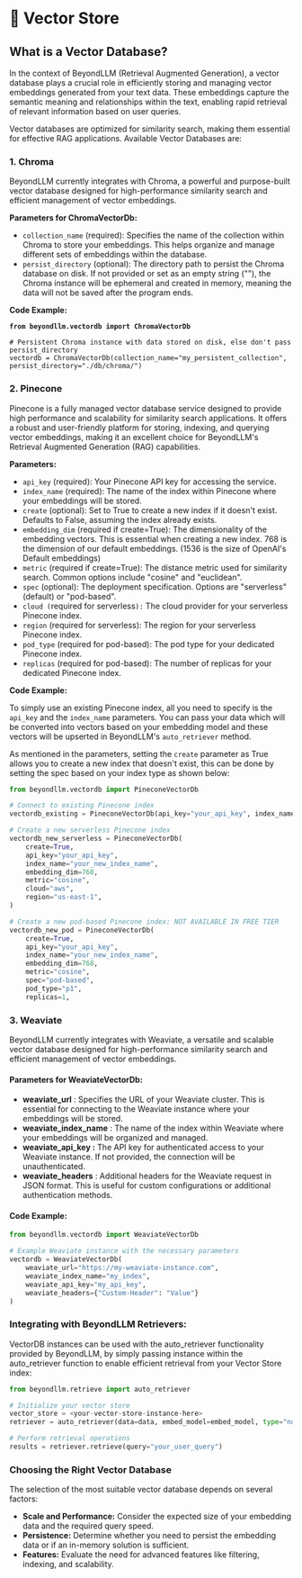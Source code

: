 # 💼 Vector Store

## **What is a Vector Database?**

In the context of BeyondLLM (Retrieval Augmented Generation), a vector database plays a crucial role in efficiently storing and managing vector embeddings generated from your text data. These embeddings capture the semantic meaning and relationships within the text, enabling rapid retrieval of relevant information based on user queries.&#x20;

Vector databases are optimized for similarity search, making them essential for effective RAG applications. Available Vector Databases are:&#x20;

### 1. Chroma

BeyondLLM currently integrates with Chroma, a powerful and purpose-built vector database designed for high-performance similarity search and efficient management of vector embeddings.

**Parameters for ChromaVectorDb:**

* `collection_name` (required): Specifies the name of the collection within Chroma to store your embeddings. This helps organize and manage different sets of embeddings within the database.
* `persist_directory` (optional): The directory path to persist the Chroma database on disk. If not provided or set as an empty string (""), the Chroma instance will be ephemeral and created in memory, meaning the data will not be saved after the program ends.

**Code Example:**

<pre class="language-python"><code class="lang-python"><strong>from beyondllm.vectordb import ChromaVectorDb
</strong>
# Persistent Chroma instance with data stored on disk, else don't pass persist_directory
vectordb = ChromaVectorDb(collection_name="my_persistent_collection", persist_directory="./db/chroma/")
</code></pre>

### 2. Pinecone

Pinecone is a fully managed vector database service designed to provide high performance and scalability for similarity search applications. It offers a robust and user-friendly platform for storing, indexing, and querying vector embeddings, making it an excellent choice for BeyondLLM's Retrieval Augmented Generation (RAG) capabilities.

**Parameters:**

* `api_key` (required): Your Pinecone API key for accessing the service.
* `index_name` (required): The name of the index within Pinecone where your embeddings will be stored.
* `create` (optional): Set to True to create a new index if it doesn't exist. Defaults to False, assuming the index already exists.
* `embedding_dim` (required if create=True): The dimensionality of the embedding vectors. This is essential when creating a new index. 768 is the dimension of our default embeddings. (1536 is the size of OpenAI's Default embeddings)
* `metric` (required if create=True): The distance metric used for similarity search. Common options include "cosine" and "euclidean".
* `spec` (optional): The deployment specification. Options are "serverless" (default) or "pod-based".
* `cloud (`required for serverless`):` The cloud provider for your serverless Pinecone index.
* `region` (required for serverless): The region for your serverless Pinecone index.
* `pod_type`  (required for pod-based): The pod type for your dedicated Pinecone index.
* `replicas` (required for pod-based): The number of replicas for your dedicated Pinecone index.

**Code Example:**

To simply use an existing Pinecone index, all you need to specify is the `api_key` and the `index_name` parameters. You can pass your data which will be converted into vectors based on your embedding model and these vectors will be upserted in BeyondLLM's `auto_retriever` method.

As mentioned in the parameters, setting the `create` parameter as True allows you to create a new index that doesn't exist, this can be done by setting the spec based on your index type as shown below:

```python
from beyondllm.vectordb import PineconeVectorDb

# Connect to existing Pinecone index
vectordb_existing = PineconeVectorDb(api_key="your_api_key", index_name="your_index_name")

# Create a new serverless Pinecone index
vectordb_new_serverless = PineconeVectorDb(
    create=True,
    api_key="your_api_key",
    index_name="your_new_index_name",
    embedding_dim=768,
    metric="cosine",
    cloud="aws",
    region="us-east-1",
)

# Create a new pod-based Pinecone index: NOT AVAILABLE IN FREE TIER
vectordb_new_pod = PineconeVectorDb(
    create=True,
    api_key="your_api_key",
    index_name="your_new_index_name",
    embedding_dim=768,
    metric="cosine",
    spec="pod-based",
    pod_type="p1",
    replicas=1,

```

### 3. Weaviate

BeyondLLM currently integrates with Weaviate, a versatile and scalable vector database designed for high-performance similarity search and efficient management of vector embeddings.

#### Parameters for WeaviateVectorDb:

* **weaviate\_url** : Specifies the URL of your Weaviate cluster. This is essential for connecting to the Weaviate instance where your embeddings will be stored.
* **weaviate\_index\_name** : The name of the index within Weaviate where your embeddings will be organized and managed.
* **weaviate\_api\_key :** The API key for authenticated access to your Weaviate instance. If not provided, the connection will be unauthenticated.
* **weaviate\_headers** : Additional headers for the Weaviate request in JSON format. This is useful for custom configurations or additional authentication methods.

#### Code Example:

```python
from beyondllm.vectordb import WeaviateVectorDb

# Example Weaviate instance with the necessary parameters
vectordb = WeaviateVectorDb(
    weaviate_url="https://my-weaviate-instance.com",
    weaviate_index_name="my_index",
    weaviate_api_key="my_api_key",  
    weaviate_headers={"Custom-Header": "Value"}  
)
```

### **Integrating with BeyondLLM Retrievers:**

VectorDB instances can be used with the auto\_retriever functionality provided by BeyondLLM, by simply passing instance within the auto\_retriever function to enable efficient retrieval from your Vector Store index:

```python
from beyondllm.retrieve import auto_retriever

# Initialize your vector store
vector_store = <your-vector-store-instance-here>
retriever = auto_retriever(data=data, embed_model=embed_model, type="normal", top_k=5, vectordb=vector_store)

# Perform retrieval operations
results = retriever.retrieve(query="your_user_query")
```

### Choosing the Right Vector Database

The selection of the most suitable vector database depends on several factors:

* **Scale and Performance:** Consider the expected size of your embedding data and the required query speed.&#x20;
* **Persistence:** Determine whether you need to persist the embedding data or if an in-memory solution is sufficient.
* **Features:** Evaluate the need for advanced features like filtering, indexing, and scalability.&#x20;
